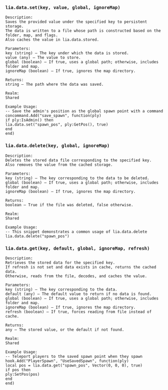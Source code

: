 ### `lia.data.set(key, value, global, ignoreMap)`

    
    Description:
    Saves the provided value under the specified key to persistent storage.
    The data is written to a file whose path is constructed based on the folder, map, and flags.
    Also caches the value in lia.data.stored.
    
    Parameters:
    key (string) – The key under which the data is stored.
    value (any) – The value to store.
    global (boolean) – If true, uses a global path; otherwise, includes folder and map.
    ignoreMap (boolean) – If true, ignores the map directory.
    
    Returns:
    string – The path where the data was saved.
    
    Realm:
    Shared
    
    Example Usage:
    -- Save the admin's position as the global spawn point with a command
    concommand.Add("save_spawn", function(ply)
    if ply:IsAdmin() then
    lia.data.set("spawn_pos", ply:GetPos(), true)
    end
    end)

### `lia.data.delete(key, global, ignoreMap)`

    
    Description:
    Deletes the stored data file corresponding to the specified key.
    Also removes the value from the cached storage.
    
    Parameters:
    key (string) – The key corresponding to the data to be deleted.
    global (boolean) – If true, uses a global path; otherwise, includes folder and map.
    ignoreMap (boolean) – If true, ignores the map directory.
    
    Returns:
    boolean – True if the file was deleted, false otherwise.
    
    Realm:
    Shared
    
    Example Usage:
    -- This snippet demonstrates a common usage of lia.data.delete
    lia.data.delete("spawn_pos")

### `lia.data.get(key, default, global, ignoreMap, refresh)`

    
    Description:
    Retrieves the stored data for the specified key.
    If refresh is not set and data exists in cache, returns the cached data.
    Otherwise, reads from the file, decodes, and caches the value.
    
    Parameters:
    key (string) – The key corresponding to the data.
    default (any) – The default value to return if no data is found.
    global (boolean) – If true, uses a global path; otherwise, includes folder and map.
    ignoreMap (boolean) – If true, ignores the map directory.
    refresh (boolean) – If true, forces reading from file instead of cache.
    
    Returns:
    any – The stored value, or the default if not found.
    
    Realm:
    Shared
    
    Example Usage:
    -- Teleport players to the saved spawn point when they spawn
    hook.Add("PlayerSpawn", "UseSavedSpawn", function(ply)
    local pos = lia.data.get("spawn_pos", Vector(0, 0, 0), true)
    if pos then
    ply:SetPos(pos)
    end
    end)
